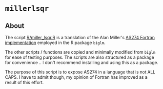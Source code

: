 # `millerlsqr`

## About

The script [R/miller_lsqr.R](https://github.com/blakeboswell/millerlsqr/blob/master/R/miller_lsqr.R) is a translation of the Alan Miller's [AS274 Fortran implementation](https://github.com/cran/biglm/blob/master/src/boundedQRf.f) employed in the R package `biglm`.

The other scripts / functions are copied and minimally modified from `biglm` for ease of testing purposes.  The scripts are also structured as a package for convenience .. I don't recommend installing and using this as a package.

The purpose of this script is to expose AS274 in a language that is not ALL CAPS.  I have to admit though, my opinion of Fortran has improved as a result of this effort.
